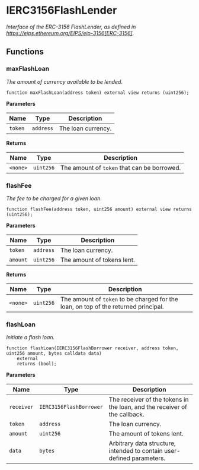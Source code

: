 # IERC3156FlashLender
*Interface of the ERC-3156 FlashLender, as defined in
https://eips.ethereum.org/EIPS/eip-3156[ERC-3156].*


## Functions
### maxFlashLoan

*The amount of currency available to be lended.*


```solidity
function maxFlashLoan(address token) external view returns (uint256);
```
**Parameters**

|Name|Type|Description|
|----|----|-----------|
|`token`|`address`|The loan currency.|

**Returns**

|Name|Type|Description|
|----|----|-----------|
|`<none>`|`uint256`|The amount of `token` that can be borrowed.|


### flashFee

*The fee to be charged for a given loan.*


```solidity
function flashFee(address token, uint256 amount) external view returns (uint256);
```
**Parameters**

|Name|Type|Description|
|----|----|-----------|
|`token`|`address`|The loan currency.|
|`amount`|`uint256`|The amount of tokens lent.|

**Returns**

|Name|Type|Description|
|----|----|-----------|
|`<none>`|`uint256`|The amount of `token` to be charged for the loan, on top of the returned principal.|


### flashLoan

*Initiate a flash loan.*


```solidity
function flashLoan(IERC3156FlashBorrower receiver, address token, uint256 amount, bytes calldata data)
    external
    returns (bool);
```
**Parameters**

|Name|Type|Description|
|----|----|-----------|
|`receiver`|`IERC3156FlashBorrower`|The receiver of the tokens in the loan, and the receiver of the callback.|
|`token`|`address`|The loan currency.|
|`amount`|`uint256`|The amount of tokens lent.|
|`data`|`bytes`|Arbitrary data structure, intended to contain user-defined parameters.|


